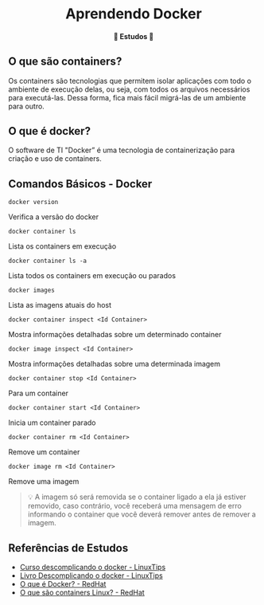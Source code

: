<h1 align="center">Aprendendo Docker</h1>

<h4 align="center"> 
	📖  Estudos 🐳
</h4>

## O que são containers?
Os containers são tecnologias que permitem isolar aplicações com todo o ambiente de execução delas, ou seja, com todos os arquivos necessários para executá-las. Dessa forma, fica mais fácil migrá-las de um ambiente para outro.

## O que é docker?
O software de TI "Docker” é uma tecnologia de containerização para criação e uso de containers.

## Comandos Básicos - Docker
~~~Shel
docker version
~~~
Verifica a versão do docker

~~~Shel
docker container ls
~~~
Lista os containers em execução

~~~Shel
docker container ls -a
~~~
Lista todos os containers em execução ou parados

~~~Shel
docker images
~~~
Lista as imagens atuais do host

~~~Shel
docker container inspect <Id Container>
~~~
Mostra informações detalhadas sobre um determinado container

~~~Shel
docker image inspect <Id Container>
~~~
Mostra informações detalhadas sobre uma determinada imagem

~~~Shel
docker container stop <Id Container>
~~~
Para um container

~~~Shel
docker container start <Id Container>
~~~
Inicia um container parado

~~~Shel
docker container rm <Id Container>
~~~
Remove um container

~~~Shel
docker image rm <Id Container>
~~~
Remove uma imagem

> 💡 A imagem só será removida se o container ligado a ela já estiver removido, caso contrário, você receberá uma mensagem de erro informando o container que você deverá remover antes de remover a imagem.

## Referências de Estudos
* [Curso descomplicando o docker - LinuxTips](https://www.linuxtips.io/pages/trilha-de-treinamentos)
* [Livro Descomplicando o docker - LinuxTips](https://github.com/badtuxx/DescomplicandoDocker)
* [O que é Docker? - RedHat](https://www.redhat.com/pt-br/topics/containers/what-is-docker)
* [O que são containers Linux? - RedHat](https://www.redhat.com/pt-br/topics/containers)
